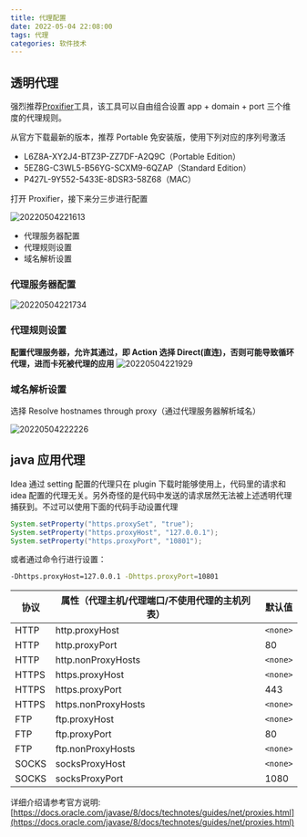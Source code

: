 ```yaml
---
title: 代理配置
date: 2022-05-04 22:08:00
tags: 代理
categories: 软件技术
---
```


## 透明代理

强烈推荐[Proxifier](http://www.proxifier.com)工具，该工具可以自由组合设置 app + domain + port 三个维度的代理规则。

从官方下载最新的版本，推荐 Portable 免安装版，使用下列对应的序列号激活

- L6Z8A-XY2J4-BTZ3P-ZZ7DF-A2Q9C（Portable Edition）
- 5EZ8G-C3WL5-B56YG-SCXM9-6QZAP（Standard Edition）
- P427L-9Y552-5433E-8DSR3-58Z68（MAC）

打开 Proxifier，接下来分三步进行配置

![20220504221613](https://gcore.jsdelivr.net/gh/goldsubmarine/cdn@master/blog/20220504221613.png)

- 代理服务器配置
- 代理规则设置
- 域名解析设置

### 代理服务器配置

![20220504221734](https://gcore.jsdelivr.net/gh/goldsubmarine/cdn@master/blog/20220504221734.png)

### 代理规则设置

**配置代理服务器，允许其通过，即 Action 选择 Direct(直连)，否则可能导致循环代理，进而卡死被代理的应用**
![20220504221929](https://gcore.jsdelivr.net/gh/goldsubmarine/cdn@master/blog/20220504221929.png)

### 域名解析设置

选择 Resolve hostnames through proxy（通过代理服务器解析域名）

![20220504222226](https://gcore.jsdelivr.net/gh/goldsubmarine/cdn@master/blog/20220504222226.png)

## java 应用代理

Idea 通过 setting 配置的代理只在 plugin 下载时能够使用上，代码里的请求和 idea 配置的代理无关。另外奇怪的是代码中发送的请求居然无法被上述透明代理捕获到。不过可以使用下面的代码手动设置代理

```java
System.setProperty("https.proxySet", "true");
System.setProperty("https.proxyHost", "127.0.0.1");
System.setProperty("https.proxyPort", "10801");
```

或者通过命令行进行设置：

```bash
-Dhttps.proxyHost=127.0.0.1 -Dhttps.proxyPort=10801
```

| 协议  | 属性（代理主机/代理端口/不使用代理的主机列表） | 默认值   |
| ----- | ---------------------------------------------- | -------- |
| HTTP  | http.proxyHost                                 | `<none>` |
| HTTP  | http.proxyPort                                 | 80       |
| HTTP  | http.nonProxyHosts                             | `<none>` |
| HTTPS | https.proxyHost                                | `<none>` |
| HTTPS | https.proxyPort                                | 443      |
| HTTPS | https.nonProxyHosts                            | `<none>` |
| FTP   | ftp.proxyHost                                  | `<none>` |
| FTP   | ftp.proxyPort                                  | 80       |
| FTP   | ftp.nonProxyHosts                              | `<none>` |
| SOCKS | socksProxyHost                                 | `<none>` |
| SOCKS | socksProxyPort                                 | 1080     |

详细介绍请参考官方说明: [https://docs.oracle.com/javase/8/docs/technotes/guides/net/proxies.html](https://docs.oracle.com/javase/8/docs/technotes/guides/net/proxies.html)
